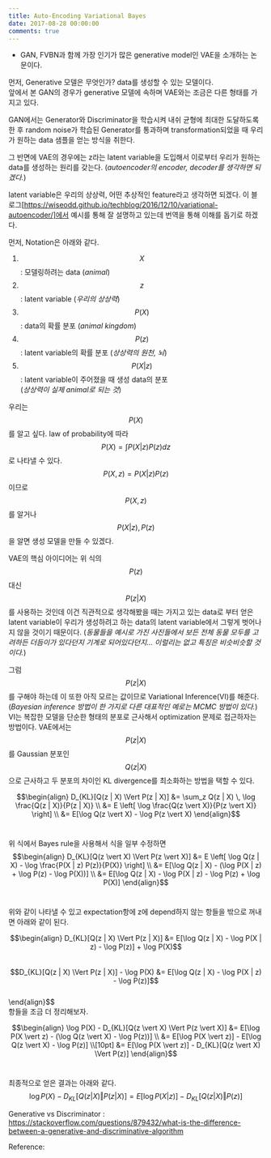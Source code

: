 ```yaml
---
title: Auto-Encoding Variational Bayes
date: 2017-08-28 00:00:00
comments: true
---
```


- GAN, FVBN과 함께 가장 인기가 많은 generative model인 VAE을 소개하는 논문이다.

먼저, Generative 모델은 무엇인가? data를 생성할 수 있는 모델이다. <br>
앞에서 본 GAN의 경우가 generative 모델에 속하며 VAE와는 조금은 다른 형태를 가지고 있다. <br>

GAN에서는 Generator와 Discriminator을 학습시켜 내쉬 균형에 최대한 도달하도록 한 후
random noise가 학습된 Generator를 통과하며 transformation되었을 때 우리가 원하는 data 샘플을
얻는 방식을 취한다.

그 반면에 VAE의 경우에는 z라는 latent variable을 도입해서 이로부터 우리가 원하는 data를
생성하는 원리를 갖는다. (*autoencoder의 encoder, decoder를 생각하면 되겠다.*)

latent variable은 우리의 상상력, 어떤 추상적인 feature라고 생각하면 되겠다.
이 블로그[https://wiseodd.github.io/techblog/2016/12/10/variational-autoencoder/]에서 예시를 통해 잘 설명하고 있는데
번역을 통해 이해를 돕기로 하겠다.

먼저, Notation은 아래와 같다.

>
1. $$X$$ : 모델링하려는 data (*animal*)
2. $$z$$ : latent variable (*우리의 상상력*)
3. $$P(X)$$ : data의 확률 분포 (*animal kingdom*)
4. $$P(z)$$ : latent variable의 확률 분포 (*상상력의 원천, 뇌*)
5. $$P(X | z)$$ : latent variable이 주어졌을 때 생성 data의 분포 <br>
(*상상력이 실제 animal로 되는 것*)

우리는 $$P(X)$$를 알고 싶다. law of probability에 따라 $$P(X) = \int P(X|z)P(z)dz$$로 나타낼 수 있다.
$$P(X,z) = P(X|z)P(z)$$ 이므로 $$P(X,z)$$를 알거나 $$P(X|z), P(z)$$을 알면 생성 모델을 만들 수 있겠다.

VAE의 핵심 아이디어는 위 식의 $$P(z)$$ 대신 $$P(z|X)$$를 사용하는 것인데 이건 직관적으로 생각해봤을 때는
가지고 있는 data로 부터 얻은 latent variable이 우리가 생성하려고 하는 data의 latent variable에서
그렇게 벗어나지 않을 것이기 때문이다. (*동물들을 예시로 가진 사진들에서 보든 전체 동물 모두를 고려하든
더듬이가 있다던지 기계로 되어있다던지... 이럴리는 없고 특징은 비슷비슷할 것이다.*)

그럼 $$P(z|X)$$를 구해야 하는데 이 또한 아직 모르는 값이므로 Variational Inference(VI)를 해준다.
(*Bayesian inference 방법이 한 가지로 다른 대표적인 예로는 MCMC 방법이 있다.*)
VI는 복잡한 모델을 단순한 형태의 분포로 근사해서 optimization 문제로 접근하자는 방법이다.
VAE에서는 $$P(z|X)$$를 Gaussian 분포인 $$Q(z|X)$$으로 근사하고 두 분포의 차이인
KL divergence를 최소화하는 방법을 택할 수 있다.

$$\begin{align}
D_{KL}[Q(z | X) \Vert P(z | X)] &= \sum_z Q(z | X) \, \log \frac{Q(z | X)}{P(z | X)} \\
                            &= E \left[ \log \frac{Q(z \vert X)}{P(z \vert X)} \right] \\
                            &= E[\log Q(z \vert X) - \log P(z \vert X)
\end{align}$$ <br>

위 식에서 Bayes rule을 사용해서 식을 일부 수정하면 <br>
$$\begin{align}
D_{KL}[Q(z \vert X) \Vert P(z \vert X)] &= E \left[ \log Q(z | X) - \log \frac{P(X | z) P(z)}{P(X)} \right] \\
                                        &= E[\log Q(z | X) - (\log P(X | z) + \log P(z) - \log P(X))] \\
                                        &= E[\log Q(z | X) - \log P(X | z) - \log P(z) + \log P(X)]
\end{align}$$ <br>

위와 같이 나타낼 수 있고 expectation항에 z에 depend하지 않는 항들을 밖으로 꺼내면 아래와 같이 된다. <br>

$$\begin{align}
D_{KL}[Q(z | X) \Vert P(z | X)] &= E[\log Q(z | X) - \log P(X | z) - \log P(z)] + \log P(X)$$ <br>
$$D_{KL}[Q(z | X) \Vert P(z | X)] - \log P(X) &= E[\log Q(z | X) - \log P(X | z) - \log P(z)]$$ <br>
\end{align}$$ <br>
항들을 조금 더 정리해보자.<br>

$$\begin{align}
\log P(X) - D_{KL}[Q(z \vert X) \Vert P(z \vert X)] &= E[\log P(X \vert z) - (\log Q(z \vert X) - \log P(z))] \\
                                       &= E[\log P(X \vert z)] - E[\log Q(z \vert X) - \log P(z)] \\[10pt]
                                       &= E[\log P(X \vert z)] - D_{KL}[Q(z \vert X) \Vert P(z)]
\end{align}$$ <br>

최종적으로 얻은 결과는 아래와 같다.
$$\log P(X) - D_{KL}[Q(z \vert X) \Vert P(z \vert X)] = E[\log P(X \vert z)] - D_{KL}[Q(z \vert X) \Vert P(z)]$$


Generative vs Discriminator : https://stackoverflow.com/questions/879432/what-is-the-difference-between-a-generative-and-discriminative-algorithm


Reference: <br>
